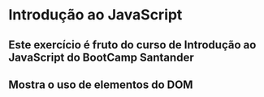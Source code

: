 # Introdução ao JavaScript
## Este exercício é fruto do curso de Introdução ao JavaScript do BootCamp Santander
## Mostra o uso de elementos do DOM
